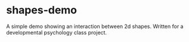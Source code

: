 # shapes-demo
A simple demo showing an interaction between 2d shapes. Written for a developmental psychology class project.
